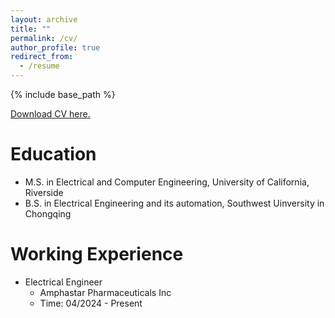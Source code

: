 ```yaml
---
layout: archive
title: ""
permalink: /cv/
author_profile: true
redirect_from:
  - /resume
---
```


{% include base_path %}

<u><a href="https://github.com/HaogeZhou/HaogeZhou.github.io/blob/master/files/CV_HAOGE.pdf">Download CV here.</a></u>
<br/>

Education
======
* M.S. in Electrical and Computer Engineering, University of California, Riverside
* B.S. in Electrical Engineering and its automation, Southwest Uinversity in Chongqing

Working Experience
======
* Electrical Engineer
  * Amphastar Pharmaceuticals Inc
  * Time: 04/2024 - Present
